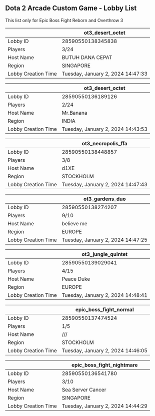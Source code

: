 ## Dota 2 Arcade Custom Game - Lobby List

This list only for Epic Boss Fight Reborn and Overthrow 3

|  | ot3_desert_octet |
| ------ | ------ |
| Lobby ID | 28590550138345838 |
| Players | 3/24 |
| Host Name | BUTUH DANA CEPAT |
| Region | SINGAPORE |
| Lobby Creation Time | Tuesday, January 2, 2024 14:47:33 |


|  | ot3_desert_octet |
| ------ | ------ |
| Lobby ID | 28590550136189126 |
| Players | 2/24 |
| Host Name | Mr.Banana |
| Region | INDIA |
| Lobby Creation Time | Tuesday, January 2, 2024 14:43:53 |


|  | ot3_necropolis_ffa |
| ------ | ------ |
| Lobby ID | 28590550138448857 |
| Players | 3/8 |
| Host Name | d1XE |
| Region | STOCKHOLM |
| Lobby Creation Time | Tuesday, January 2, 2024 14:47:43 |


|  | ot3_gardens_duo |
| ------ | ------ |
| Lobby ID | 28590550138274207 |
| Players | 9/10 |
| Host Name | believe me |
| Region | EUROPE |
| Lobby Creation Time | Tuesday, January 2, 2024 14:47:25 |


|  | ot3_jungle_quintet |
| ------ | ------ |
| Lobby ID | 28590550139029041 |
| Players | 4/15 |
| Host Name | Peace Duke |
| Region | EUROPE |
| Lobby Creation Time | Tuesday, January 2, 2024 14:48:41 |


|  | epic_boss_fight_normal |
| ------ | ------ |
| Lobby ID | 28590550137474524 |
| Players | 1/5 |
| Host Name | /// |
| Region | STOCKHOLM |
| Lobby Creation Time | Tuesday, January 2, 2024 14:46:05 |


|  | epic_boss_fight_nightmare |
| ------ | ------ |
| Lobby ID | 28590550136541780 |
| Players | 3/10 |
| Host Name | Sea Server Cancer |
| Region | SINGAPORE |
| Lobby Creation Time | Tuesday, January 2, 2024 14:44:29 |


